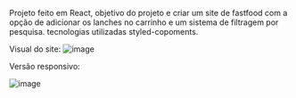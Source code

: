 Projeto feito em React, objetivo do projeto e criar um site de fastfood com a opção de adicionar os lanches no carrinho e um sistema de filtragem por pesquisa. tecnologias utilizadas styled-copoments.

Visual do site:
![image](https://user-images.githubusercontent.com/96635752/199023887-4a9fdec7-cefc-4f63-a6d6-b30e25af36cb.png)

Versão responsivo:

![image](https://user-images.githubusercontent.com/96635752/199024157-3028032c-7af9-49a3-bcb0-fe08d87e3d52.png)

